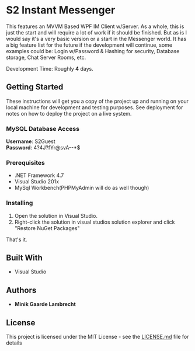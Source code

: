 # S2 Instant Messenger

This features an MVVM Based WPF IM Client w/Server. As a whole, this is just the start and will require a lot of work if it should be finished. But as is I would say it's a very basic version or a start in the Messenger world. It has a big feature list for the future if the development will continue, some examples could be: Login w/Password & Hashing for security, Database storage, Chat Server Rooms, etc.

Development Time: Roughly **4** days.

## Getting Started

These instructions will get you a copy of the project up and running on your local machine for development and testing purposes. See deployment for notes on how to deploy the project on a live system.

### MySQL Database Access
**Username**: S2Guest  
**Password**: 4?4J?fYr@svA--*$

### Prerequisites

* .NET Framework 4.7
* Visual Studio 201x
* MySql Workbench(PHPMyAdmin will do as well though)

### Installing

1. Open the solution in Visual Studio.
2. Right-click the solution in visual studios solution explorer and click "Restore NuGet Packages"

That's it.

## Built With

* Visual Studio


## Authors

* **Minik Gaarde Lambrecht**

## License

This project is licensed under the MIT License - see the [LICENSE.md](LICENSE.md) file for details
